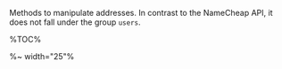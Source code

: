 Methods to manipulate addresses. In contrast to the NameCheap API, it does not fall under the group `users`.

%TOC%

%~ width="25"%